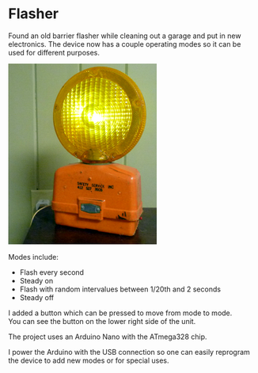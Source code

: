 # Flasher

Found an old barrier flasher while cleaning out a garage 
and put in new electronics.  The device now has a couple 
operating modes so it can be used for different purposes.

![barrier flasher](./pictures/barrier_flasher.png)

Modes include:
* Flash every second
* Steady on
* Flash with random intervalues between 1/20th and 2 seconds
* Steady off

I added a button which can be pressed to move from mode to mode.  
You can see the button on the lower right side of the unit.

The project uses an Arduino Nano with the ATmega328 chip.

I power the Arduino with the USB connection so one 
can easily reprogram the device to add new modes or for special uses.

